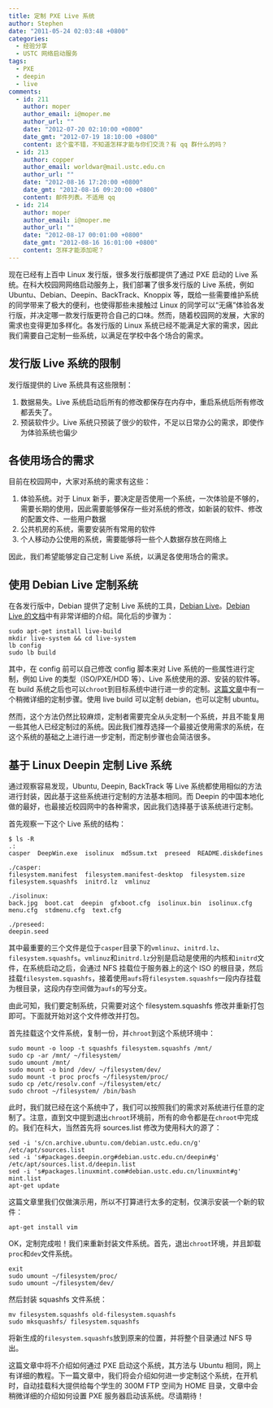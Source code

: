 ```yaml
---
title: 定制 PXE Live 系统
author: Stephen
date: "2011-05-24 02:03:48 +0800"
categories:
  - 经验分享
  - USTC 网络启动服务
tags:
  - PXE
  - deepin
  - live
comments:
  - id: 211
    author: moper
    author_email: i@moper.me
    author_url: ""
    date: "2012-07-20 02:10:00 +0800"
    date_gmt: "2012-07-19 18:10:00 +0800"
    content: 这个蛮不错，不知道怎样才能与你们交流？有 qq 群什么的吗？
  - id: 213
    author: copper
    author_email: worldwar@mail.ustc.edu.cn
    author_url: ""
    date: "2012-08-16 17:20:00 +0800"
    date_gmt: "2012-08-16 09:20:00 +0800"
    content: 邮件列表。不适用 qq
  - id: 214
    author: moper
    author_email: i@moper.me
    author_url: ""
    date: "2012-08-17 00:01:00 +0800"
    date_gmt: "2012-08-16 16:01:00 +0800"
    content: 怎样才能添加呢？
---
```


现在已经有上百中 Linux 发行版，很多发行版都提供了通过 PXE 启动的 Live 系统。在科大校园网网络启动服务上，我们部署了很多发行版的 Live 系统，例如 Ubuntu、Debian、Deepin、BackTrack、Knoppix 等，既给一些需要维护系统的同学带来了极大的便利，也使得那些未接触过 Linux 的同学可以“无痛”体验各发行版，并决定哪一款发行版更符合自己的口味。然而，随着校园网的发展，大家的需求也变得更加多样化。各发行版的 Linux 系统已经不能满足大家的需求，因此我们需要自己定制一些系统，以满足在学校中各个场合的需求。

## 发行版 Live 系统的限制

发行版提供的 Live 系统具有这些限制：

1.  数据易失。Live 系统启动后所有的修改都保存在内存中，重启系统后所有修改都丢失了。
1.  预装软件少。Live 系统只预装了很少的软件，不足以日常办公的需求，即使作为体验系统也偏少

## 各使用场合的需求

目前在校园网中，大家对系统的需求有这些：

1.  体验系统。对于 Linux 新手，要决定是否使用一个系统，一次体验是不够的，需要长期的使用，因此需要能够保存一些对系统的修改，如新装的软件、修改的配置文件、一些用户数据
1.  公共机房的系统，需要安装所有常用的软件
1.  个人移动办公使用的系统，需要能够将一些个人数据存放在网络上

因此，我们希望能够定自己定制 Live 系统，以满足各使用场合的需求。

## 使用 Debian Live 定制系统

在各发行版中，Debian 提供了定制 Live 系统的工具，[Debian Live](http://live.debian.net/)。[Debian Live 的文档](http://live.debian.net/manual/en/html/live-manual.html)中有非常详细的介绍。简化后的步骤为：

```
sudo apt-get install live-build
mkdir live-system && cd live-system
lb config
sudo lb build
```

其中，在 config 前可以自己修改 config 脚本来对 Live 系统的一些属性进行定制，例如 Live 的类型（ISO/PXE/HDD 等）、Live 系统使用的源、安装的软件等。在 build 系统之后也可以`chroot`到目标系统中进行进一步的定制。[这篇文章](http://onebitbug.me/use-debian-live-to-create-customized-pxe-live-debian)中有一个稍微详细的定制步骤。使用 live build 可以定制 debian，也可以定制 ubuntu。

然而，这个方法仍然比较麻烦，定制者需要完全从头定制一个系统，并且不能复用一些其他人已经定制过的系统。因此我们推荐选择一个最接近使用需求的系统，在这个系统的基础之上进行进一步定制，而定制步骤也会简洁很多。

## 基于 Linux Deepin 定制 Live 系统

通过观察容易发现，Ubuntu, Deepin, BackTrack 等 Live 系统都使用相似的方法进行封装，因此基于这些系统进行定制的方法基本相同。而 Deepin 的中国本地化做的最好，也最接近校园网中的各种需求，因此我们选择基于该系统进行定制。

首先观察一下这个 Live 系统的结构：

```
$ ls -R
.:
casper  DeepWin.exe  isolinux  md5sum.txt  preseed  README.diskdefines

./casper:
filesystem.manifest  filesystem.manifest-desktop  filesystem.size  filesystem.squashfs  initrd.lz  vmlinuz

./isolinux:
back.jpg  boot.cat  deepin  gfxboot.cfg  isolinux.bin  isolinux.cfg  menu.cfg  stdmenu.cfg  text.cfg

./preseed:
deepin.seed
```

其中最重要的三个文件是位于`casper`目录下的`vmlinuz`、`initrd.lz`、`filesystem.squashfs`。`vmlinuz`和`initrd.lz`分别是启动是使用的内核和`initrd`文件，在系统启动之后，会通过 NFS 挂载位于服务器上的这个 ISO 的根目录，然后挂载`filesystem.squashfs`，接着使用`aufs`将`filesystem.squashfs`一段内存挂载为根目录，这段内存空间做为`aufs`的写分支。

由此可知，我们要定制系统，只需要对这个 filesystem.squashfs 修改并重新打包即可。下面就开始对这个文件修改并打包。

首先挂载这个文件系统，复制一份，并`chroot`到这个系统环境中：

```
sudo mount -o loop -t squashfs filesystem.squashfs /mnt/
sudo cp -ar /mnt/ ~/filesystem/
sudo umount /mnt/
sudo mount -o bind /dev/ ~/filesystem/dev/
sudo mount -t proc procfs ~/filesystem/proc/
sudo cp /etc/resolv.conf ~/filesystem/etc/
sudo chroot ~/filesystem/ /bin/bash
```

此时，我们就已经在这个系统中了，我们可以按照我们的需求对系统进行任意的定制了。注意，直到文中提到退出`chroot`环境前，所有的命令都是在`chroot`中完成的。我们在科大，当然首先将 sources.list 修改为使用科大的源了：

```
sed -i 's/cn.archive.ubuntu.com/debian.ustc.edu.cn/g' /etc/apt/sources.list
sed -i 's#packages.deepin.org#debian.ustc.edu.cn/deepin#g' /etc/apt/sources.list.d/deepin.list
sed -i 's#packages.linuxmint.com#debian.ustc.edu.cn/linuxmint#g' mint.list
apt-get update
```

这篇文章里我们仅做演示用，所以不打算进行太多的定制，仅演示安装一个新的软件：

```
apt-get install vim
```

OK，定制完成啦！我们来重新封装文件系统。首先，退出`chroot`环境，并且卸载`proc`和`dev`文件系统。

```
exit
sudo umount ~/filesystem/proc/
sudo umount ~/filesystem/dev/
```

然后封装 squashfs 文件系统：

```
mv filesystem.squashfs old-filesystem.squashfs
sudo mksquashfs/ filesystem.squashfs
```

将新生成的`filesystem.squashfs`放到原来的位置，并将整个目录通过 NFS 导出。

这篇文章中将不介绍如何通过 PXE 启动这个系统，其方法与 Ubuntu 相同，网上有详细的教程。下一篇文章中，我们将会介绍如何进一步定制这个系统，在开机时，自动挂载科大提供给每个学生的 300M FTP 空间为 HOME 目录，文章中会稍微详细的介绍如何设置 PXE 服务器启动该系统。尽请期待！
